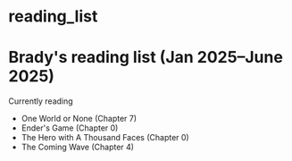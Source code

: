 # reading_list
 # Brady's reading list (Jan 2025–June 2025)

Currently reading
- One World or None (Chapter 7) 
- Ender's Game (Chapter 0)
- The Hero with A Thousand Faces (Chapter 0)
- The Coming Wave (Chapter 4)